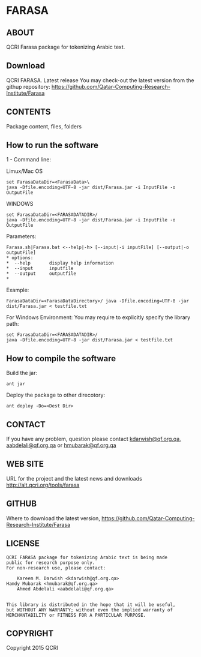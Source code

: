 FARASA
=============

ABOUT
--------------------------
QCRI Farasa package for tokenizing Arabic text.


Download
---------

QCRI FARASA. Latest release
You may check-out the latest version from the githup repository: https://github.com/Qatar-Computing-Research-Institute/Farasa
<!-- Data directory is not included. Download the data from http://alt.qcri.org/tools/farasaData.tgz 
-->


CONTENTS
--------------------------
Package content, files, folders

 
How to run the software
------------------------
1 - Command line:

Limux/Mac OS

	set FarasaDataDir=<FarasaData>\
	java -Dfile.encoding=UTF-8 -jar dist/Farasa.jar -i InputFile -o OutputFile

WINDOWS

	set FarasaDataDir=<FARASADATADIR>/
	java -Dfile.encoding=UTF-8 -jar dist/Farasa.jar -i InputFile -o OutputFile


Parameters:

	Farasa.sh|Farasa.bat <--help|-h> [--input|-i inputFile] [--output|-o outputFile]
	* options: 
 	*  --help		display help information
 	*  --input		inputfile
 	*  --output     outputfile
 	* 

Example:

	FarasaDataDir=<FarasaDataDirectory>/ java -Dfile.encoding=UTF-8 -jar dist/Farasa.jar < testfile.txt
	
For Windows Environment: You may require to explicitly specify the library path:

	set FarasaDataDir=<FARASADATADIR>/
	java -Dfile.encoding=UTF-8 -jar dist/Farasa.jar < testfile.txt


How to compile the software
----------------------------
Build the jar:
 
	ant jar
	
Deploy the package to other direcotory:

	ant deploy -Do=<Dest Dir>


CONTACT
--------------------------
If you have any problem, question please contact kdarwish@qf.org.qa, aabdelali@qf.org.qa or hmubarak@qf.org.qa

WEB SITE
---------------------------
URL for the project  and the latest news  and downloads
	http://alt.qcri.org/tools/farasa

GITHUB
---------------------------
Where to download the latest version, 
	https://github.com/Qatar-Computing-Research-Institute/Farasa


LICENSE
------------
    QCRI FARASA package for tokenizing Arabic text is being made 
    public for research purpose only. 
    For non-research use, please contact:
    
        Kareem M. Darwish <kdarwish@qf.org.qa>
	Hamdy Mubarak <hmubarak@qf.org.qa>
        Ahmed Abdelali <aabdelali@qf.org.qa>
        
    
    This library is distributed in the hope that it will be useful,
    but WITHOUT ANY WARRANTY; without even the implied warranty of
    MERCHANTABILITY or FITNESS FOR A PARTICULAR PURPOSE.  


COPYRIGHT
----------------------------
Copyright 2015 QCRI
